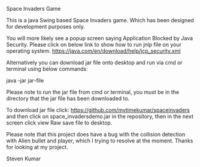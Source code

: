Space Invaders Game 

This is a java Swing based Space Invaders game. Which has been designed for development purposes only. </p>

You will more likely see a popup screen saying Application Blocked by Java Security. Please click on below link to show how to run jnlp file on your operating system. https://java.com/en/download/help/jcp_security.xml

Alternatively you can download jar file onto desktop and run via cmd or terminal using below commands: </p>

java -jar jar-file 

Please note to run the jar file from cmd or terminal, you must be in the directory that the jar file has been downloaded to. 

To download jar file click: https://github.com/mytimekumar/spaceinvaders and then click on space_invadersdemo.jar in the repository, then in the next screen click view Raw save file to desktop. 

Please note that this project does have a bug with the collision detection with Alien bullet and player, which I trying to resolve at the moment. Thanks for looking at my project.



Steven Kumar
